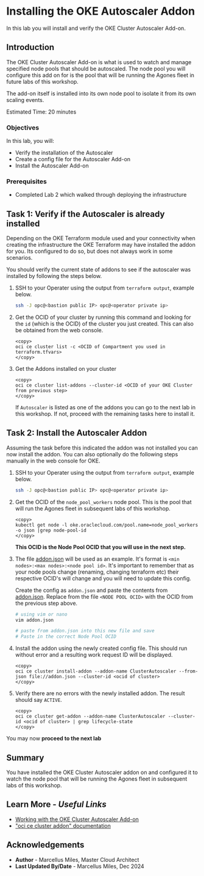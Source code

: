 # Installing the OKE Autoscaler Addon

In this lab you will install and verify the OKE Cluster Autoscaler Add-on.

## Introduction

The OKE Cluster Autoscaler Add-on is what is used to watch and manage specified node pools that should be autoscaled.  The node pool you will configure this add on for is the pool that will be running the Agones fleet in future labs of this workshop.

The add-on itself is installed into its own node pool to isolate it from its own scaling events.


Estimated Time: 20 minutes

### Objectives

In this lab, you will:
 - Verify the installation of the Autoscaler
 - Create a config file for the Autoscaler Add-on
 - Install the Autoscaler Add-on

### Prerequisites

 - Completed Lab 2 which walked through deploying the infrastructure

## Task 1: Verify if the Autoscaler is already installed

Depending on the OKE Terraform module used and your connectivity when creating the infrastructure the OKE Terraform may have installed the addon for you.  Its configured to do so, but does not always work in some scenarios.

You should verify the current state of addons to see if the autoscaler was installed by following the steps below.

1. SSH to your Operater using the output from `terraform output`, example below.

    ```bash
    ssh -J opc@<bastion public IP> opc@<operator private ip>
    ```

2. Get the OCID of your cluster by running this command and looking for the `id` (which is the OCID) of the cluster you just created.  This can also be obtained from the web console.

    ````shell
    <copy>
    oci ce cluster list -c <OCID of Compartment you used in terraform.tfvars>
    </copy>
    ````

3. Get the Addons installed on your cluster

    ````shell
    <copy>
    oci ce cluster list-addons --cluster-id <OCID of your OKE Cluster from previous step>
    </copy>
    ````

   If `Autoscaler` is listed as one of the addons you can go to the next lab in this workshop.  If not, proceed with the remaining tasks here to install it.

## Task 2: Install the Autoscaler Addon

Assuming the task before this indicated the addon was not installed you can now install the addon.  You can also optionally do the following steps manually in the web console for OKE.

1. SSH to your Operater using the output from `terraform output`, example below.

    ```bash
    ssh -J opc@<bastion public IP> opc@<operator private ip>
    ```

2. Get the OCID of the `node_pool_workers` node pool. This is the pool that will run the Agones fleet in subsequent labs of this workshop.

    ````shell
    <copy>
    kubectl get node -l oke.oraclecloud.com/pool.name=node_pool_workers -o json |grep node-pool-id
    </copy>
    ````

   **This OCID is the Node Pool OCID that you will use in the next step.**

3. The file [addon.json](./files/addon.json) will be used as an example. It's format is `<min nodes>:<max nodes>:<node pool id>`. It's important to remember that as your node pools change (renaming, changing terraform etc) their respective OCID's will change and you will need to update this config.

   Create the config as `addon.json` and paste the contents from [addon.json](./files/addon.json). Replace from the file `<NODE POOL OCID>` with the OCID from the previous step above.

    ```bash
    # using vim or nano
    vim addon.json

    # paste from addon.json into this new file and save
    # Paste in the correct Node Pool OCID
    ```

4. Install the addon using the newly created config file.  This should run without error and a resulting work request ID will be displayed.


    ````shell
    <copy>
    oci ce cluster install-addon --addon-name ClusterAutoscaler --from-json file://addon.json --cluster-id <ocid of cluster>
    </copy>
    ````

5. Verify there are no errors with the newly installed addon. The result should say `ACTIVE`.

    ````shell
    <copy>
    oci ce cluster get-addon --addon-name ClusterAutoscaler --cluster-id <ocid of cluster> | grep lifecycle-state
    </copy>
    ````

You may now **proceed to the next lab**

## **Summary**

You have installed the OKE Cluster Autoscaler addon on and configured it to watch the node pool that will be running the Agones fleet in subsequent labs of this workshop.

## Learn More - *Useful Links*

- [Working with the OKE Cluster Autoscaler Add-on](https://docs.oracle.com/en-us/iaas/Content/ContEng/Tasks/contengusingclusterautoscaler_topic-Working_with_Cluster_Autoscaler_as_Cluster_Add-on.htm)
- ["oci ce cluster addon" documentation](https://docs.oracle.com/en-us/iaas/tools/oci-cli/3.50.3/oci_cli_docs/cmdref/ce/cluster.html)

## **Acknowledgements**

 - **Author** - Marcellus Miles, Master Cloud Architect
 - **Last Updated By/Date** - Marcellus Miles, Dec 2024